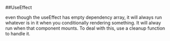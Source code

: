##UseEffect 

even though the useEffect has empty dependency array, it  will always run whatever is in it when you conditionally rendering something. It will alway run when that component mounts.
To deal with this, use a cleanup function to handle it.
